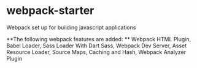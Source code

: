 # webpack-starter
Webpack set up for building javascript applications

**The following webpack features are added: **
Webpack HTML Plugin,
Babel Loader,
Sass Loader With Dart Sass,
Webpack Dev Server,
Asset Resource Loader,
Source Maps,
Caching and Hash,
Webpack Analyzer Plugin
